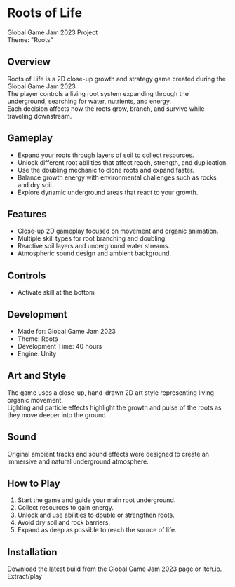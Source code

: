 # Roots of Life

Global Game Jam 2023 Project  
Theme: "Roots"

## Overview
Roots of Life is a 2D close-up growth and strategy game created during the Global Game Jam 2023.  
The player controls a living root system expanding through the underground, searching for water, nutrients, and energy.  
Each decision affects how the roots grow, branch, and survive while traveling downstream.

## Gameplay
- Expand your roots through layers of soil to collect resources.
- Unlock different root abilities that affect reach, strength, and duplication.
- Use the doubling mechanic to clone roots and expand faster.
- Balance growth energy with environmental challenges such as rocks and dry soil.
- Explore dynamic underground areas that react to your growth.

## Features
- Close-up 2D gameplay focused on movement and organic animation.
- Multiple skill types for root branching and doubling.
- Reactive soil layers and underground water streams.
- Atmospheric sound design and ambient background.

## Controls
- Activate skill at the bottom

## Development
- Made for: Global Game Jam 2023  
- Theme: Roots  
- Development Time: 40 hours  
- Engine: Unity


## Art and Style
The game uses a close-up, hand-drawn 2D art style representing living organic movement.  
Lighting and particle effects highlight the growth and pulse of the roots as they move deeper into the ground.

## Sound
Original ambient tracks and sound effects were designed to create an immersive and natural underground atmosphere.

## How to Play
1. Start the game and guide your main root underground.
2. Collect resources to gain energy.
3. Unlock and use abilities to double or strengthen roots.
4. Avoid dry soil and rock barriers.
5. Expand as deep as possible to reach the source of life.

## Installation
Download the latest build from the Global Game Jam 2023 page or itch.io.  
Extract/play
